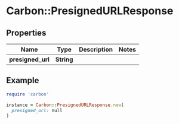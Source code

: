 # Carbon::PresignedURLResponse

## Properties

| Name | Type | Description | Notes |
| ---- | ---- | ----------- | ----- |
| **presigned_url** | **String** |  |  |

## Example

```ruby
require 'carbon'

instance = Carbon::PresignedURLResponse.new(
  presigned_url: null
)
```

